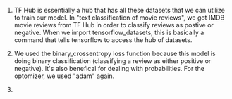 1. TF Hub is essentially a hub that has all these datasets that we can utilize to train our model. In "text classification of movie reviews", we got IMDB movie reviews from TF Hub in order to classify reviews as postive or negative. When we import tensorflow_datasets, this is basically a command that tells tensorflow to access the hub of datasets.

2. We used the binary_crossentropy loss function because this model is doing binary classification (classifying a review as either positive or negative). It's also benefical for dealing with probabilities. For the optomizer, we used "adam" again.

3. 
